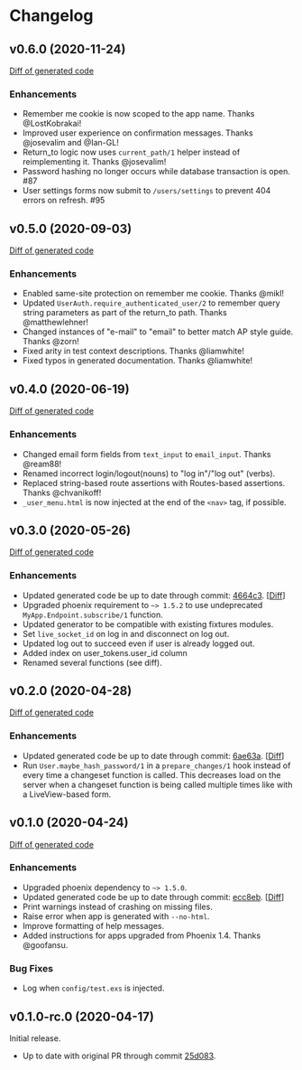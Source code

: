 # Changelog

## v0.6.0 (2020-11-24)

[Diff of generated code](https://github.com/aaronrenner/phx_gen_auth_output/compare/v0.5.0..v0.6.0)

### Enhancements

* Remember me cookie is now scoped to the app name. Thanks @LostKobrakai!
* Improved user experience on confirmation messages. Thanks @josevalim and @Ian-GL!
* Return_to logic now uses `current_path/1` helper instead of reimplementing it.
  Thanks @josevalim!
* Password hashing no longer occurs while database transaction is open. #87
* User settings forms now submit to `/users/settings` to prevent 404 errors on refresh. #95

## v0.5.0 (2020-09-03)

[Diff of generated code](https://github.com/aaronrenner/phx_gen_auth_output/compare/v0.4.0..v0.5.0)

### Enhancements

* Enabled same-site protection on remember me cookie. Thanks @mikl!
* Updated `UserAuth.require_authenticated_user/2` to remember query string
  parameters as part of the return_to path. Thanks @matthewlehner!
* Changed instances of "e-mail" to "email" to better match AP style guide.
  Thanks @zorn!
* Fixed arity in test context descriptions. Thanks @liamwhite!
* Fixed typos in generated documentation. Thanks @liamwhite!

## v0.4.0 (2020-06-19)

[Diff of generated code](https://github.com/aaronrenner/phx_gen_auth_output/compare/v0.3.0..v0.4.0)

### Enhancements

* Changed email form fields from `text_input` to `email_input`. Thanks @ream88!
* Renamed incorrect login/logout(nouns) to "log in"/"log out" (verbs).
* Replaced string-based route assertions with Routes-based assertions. Thanks @chvanikoff!
* `_user_menu.html` is now injected at the end of the `<nav>` tag, if possible.

## v0.3.0 (2020-05-26)

[Diff of generated code](https://github.com/aaronrenner/phx_gen_auth_output/compare/v0.2.0..v0.3.0)

### Enhancements

* Updated generated code be up to date through commit: [4664c3](https://github.com/dashbitco/mix_phx_gen_auth_demo/pull/1/commits/4664c376273af7100e31766ccf2d76bc7cf153e4). [[Diff](https://github.com/dashbitco/mix_phx_gen_auth_demo/compare/6ae63a...4664c3)]
* Upgraded phoenix requirement to `~> 1.5.2` to use undeprecated `MyApp.Endpoint.subscribe/1` function.
* Updated generator to be compatible with existing fixtures modules.
* Set `live_socket_id` on log in and disconnect on log out.
* Updated log out to succeed even if user is already logged out.
* Added index on user_tokens.user_id column
* Renamed several functions (see diff).

## v0.2.0 (2020-04-28)

[Diff of generated code](https://github.com/aaronrenner/phx_gen_auth_output/compare/v0.1.0..v0.2.0)

### Enhancements

* Updated generated code be up to date through commit: [6ae63a](https://github.com/dashbitco/mix_phx_gen_auth_demo/pull/1/commits/6ae63abbe5c2e2c37f47dea83da1b830374ebf18). [[Diff](https://github.com/dashbitco/mix_phx_gen_auth_demo/compare/ecc8eb...6ae63a)]
* Run `User.maybe_hash_password/1` in a `prepare_changes/1` hook instead of every time a changeset function is called. This decreases load on the server when a changeset function is being called multiple times like with a LiveView-based form.

## v0.1.0 (2020-04-24)

[Diff of generated code](https://github.com/aaronrenner/phx_gen_auth_output/compare/v0.1.0-rc.0..v0.1.0)

### Enhancements

* Upgraded phoenix dependency to `~> 1.5.0`.
* Updated generated code be up to date through commit: [ecc8eb](https://github.com/dashbitco/mix_phx_gen_auth_demo/pull/1/commits/ecc8eb596e52fb041c3518d58d13503e2e25e5d1). [[Diff](https://github.com/dashbitco/mix_phx_gen_auth_demo/compare/25d083...ecc8eb)]
* Print warnings instead of crashing on missing files.
* Raise error when app is generated with `--no-html`.
* Improve formatting of help messages.
* Added instructions for apps upgraded from Phoenix 1.4. Thanks @goofansu.

### Bug Fixes

* Log when `config/test.exs` is injected.


## v0.1.0-rc.0 (2020-04-17)

Initial release.

* Up to date with original PR through commit [25d083](https://github.com/dashbitco/mix_phx_gen_auth_demo/pull/1/commits/25d083d105a406ab3a1c10ee7ab1b2bb4af31345).
